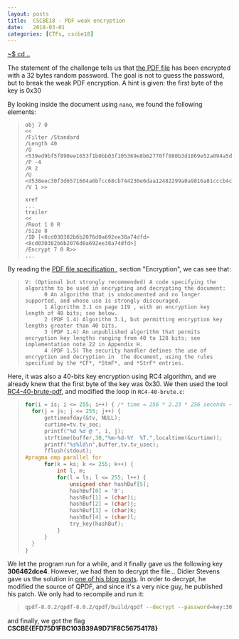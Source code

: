 ```yaml
---
layout: posts
title:  CSCBE18 - PDF weak encryption
date:   2018-03-01
categories: [CTFs, cscbe18]
---
```


[~$ cd ..](/ctfs/cscbe18/2018/03/01/index.html)

The statement of the challenge tells us that [the PDF file](/assets/res/CTFs/cscbe18/pdf_weak_enc/do_not_use_weak_encryption.pdf) has been encrypted with a 32 bytes random password. The goal is not to guess the password, but
to break the weak PDF encryption. A hint is given: the first byte of the key is 0x30

By looking inside the document using `nano`, we found the following elements:
> ```
>obj 7 0
><<
>/Filter /Standard
>/Length 40
>/O <539ed9bf5f890ee1653f1b0bb03f105369e8b62770ff880b3d1869e52a094a5d>
>/P -4
>/R 2
>/U <d538eec30f3d6571604a6bfcc68cb744230e6daa12482299a0a9816a81cccb4c>
>/V 1 >>
>
>xref
>...
>trailer
><<
>/Root 1 0 R
>/Size 8
>/ID [<8cd030382b6b2076d0a692ee38a74dfd><8cd030382b6b2076d0a692ee38a74dfd>]
>/Encrypt 7 0 R>>
>...
> ```

By reading the [PDF file specification ](https://www.adobe.com/content/dam/acom/en/devnet/acrobat/pdfs/pdf_reference_1-7.pdf), section "Encryption", we cas see that:
> ```
> V: (Optional but strongly recommended) A code specifying the algorithm to be used in encrypting and decrypting the document:
>		0 An algorithm that is undocumented and no longer supported, and whose use is strongly discouraged.
>		1 Algorithm 3.1 on page 119 , with an encryption key length of 40 bits; see below.
>		2 (PDF 1.4) Algorithm 3.1, but permitting encryption key lengths greater than 40 bits.
>		3 (PDF 1.4) An unpublished algorithm that permits encryption key lengths ranging from 40 to 128 bits; see  implementation note 22 in Appendix H.
>		4 (PDF 1.5) The security handler defines the use of encryption and decryption in  the document, using the rules specified by the *CF*, *StmF*, and *StrF* entries.
> ```

Here, it was also a 40-bits key encryption using RC4 algorithm, and we already knew that the first byte of the key was 0x30.
We then used the tool [RC4-40-brute-pdf](https://github.com/kholia/RC4-40-brute-pdf), and modified the loop in `RC4-40-brute.c`:

> ```c
>for(i = is; i <= 255; i++) { /* time = 256 * 2.23 * 256 seconds ~= 40.6 hours ~= 1.7 days days */
>	for(j = js; j <= 255; j++) {
>		gettimeofday(&tv, NULL);
>		curtime=tv.tv_sec;
>		printf("%d %d @ ", i, j);
>		strftime(buffer,30,"%m-%d-%Y  %T.",localtime(&curtime));
>		printf("%s%ld\n",buffer,tv.tv_usec);
>		fflush(stdout);
>#pragma omp parallel for
>		for(k = ks; k <= 255; k++) {
>			int l, m;
>			for(l = ls; l <= 255; l++) {
>				unsigned char hashBuf[5];
>				hashBuf[0] = '0';
>				hashBuf[1] = (char)i;
>				hashBuf[2] = (char)j;
>				hashBuf[3] = (char)k;
>				hashBuf[4] = (char)l;
>				try_key(hashBuf);
>			}
>		}
>	}
>}
> ```

We let the program run for a while, and it finally gave us the following key **306462dce4**. However, we had then to decrypt the file...
Didier Stevens gave us the solution in [one of his blog posts](https://blog.didierstevens.com/2017/12/28/cracking-encrypted-pdfs-part-3/). In order to
decrypt, he modified the source of QPDF, and since it's a very nice guy, he published his patch. We only had to recompile and run it:

> ```bash
> qpdf-8.0.2/qpdf-8.0.2/qpdf/build/qpdf --decrypt --password=key:306462dce4 do_not_use_weak_encryption.pdf out.pdf
> ```

and finally, we got the flag **CSCBE{EFD75D1FBC103B39A9D71F8C56754178}**
